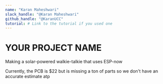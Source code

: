 ```yaml
---
name: "Karan Maheshwari"
slack_handle: "@Karan Maheshwari"
github_handle: "@KaranUCC"
tutorial: # Link to the tutorial if you used one
---
```


# YOUR PROJECT NAME

<!-- Describe your board in 2-3 sentences. What are you making? What will it do? -->
Making a solar-powered walkie-talkie that uses ESP-now
<!-- How much is it going to cost? -->
Currently, the PCB is $22 but is missing a ton of parts so we don't have an accurate estimate atp
<!-- Tell us a little bit about your design process. What were some challenges? What helped? ***Totally optional*** -->
